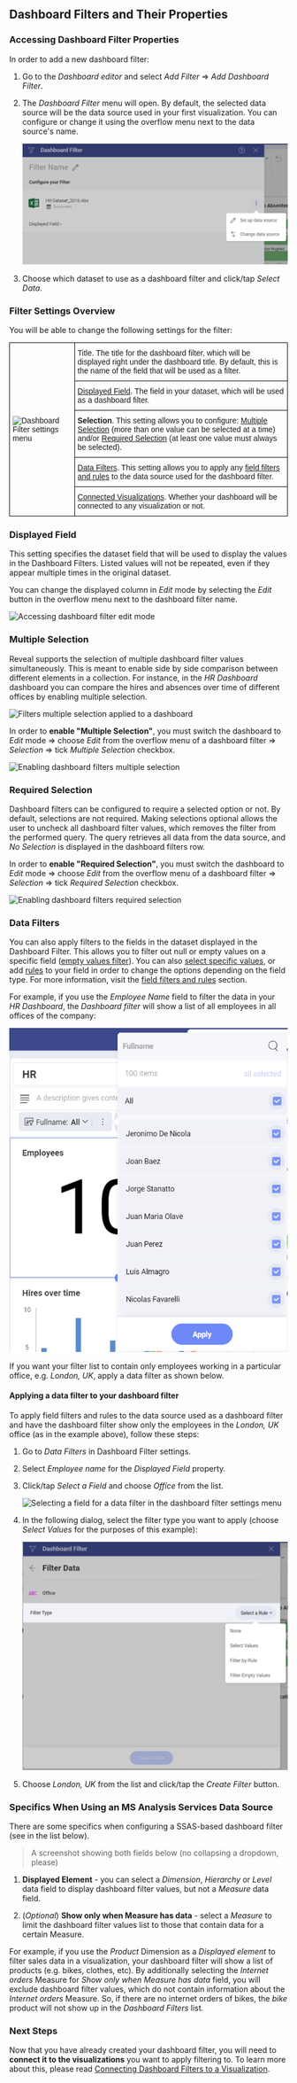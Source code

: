 ## Dashboard Filters and Their Properties

### Accessing Dashboard Filter Properties

In order to add a new dashboard filter:

1.  Go to the *Dashboard editor* and select *Add Filter* ⇒ *Add
    Dashboard Filter*.

2.  The *Dashboard Filter* menu will open. By default, the selected data
    source will be the data source used in your first visualization. You
    can configure or change it using the overflow menu next to the data
    source's name.

    ![Selecting Dashboard Filter data source menu](images/select-dashboard-filter-data-source-menu.png)

3.  Choose which dataset to use as a dashboard filter and click/tap
    *Select Data*.

### Filter Settings Overview

You will be able to change the following settings for the filter:

<style type="text/css">
.tg  {border-collapse:collapse;border-spacing:0;}
.tg td{font-family:Arial, sans-serif;font-size:14px;padding:10px 5px;border-style:solid;border-width:1px;overflow:hidden;word-break:normal;border-color:black;}
.tg th{font-family:Arial, sans-serif;font-size:14px;font-weight:normal;padding:10px 5px;border-style:solid;border-width:1px;overflow:hidden;word-break:normal;border-color:black;}
.tg .tg-cly1{text-align:left;vertical-align:middle}
</style>
<table class="tg">
  <tr>
    <th class="tg-cly1" rowspan="5"><img src="images/dashboard-filter-settings.png" alt="Dashboard Filter settings menu" width="400" height="300"></th>
    <th class="tg-cly1">Title. The title for the dashboard filter, which will be displayed right under the dashboard title. By default, this is the name of the field that will be used as a filter.</th>
  </tr>
  <tr>
    <td class="tg-cly1"><a href="#displayed-field">Displayed Field</a>. The field in your dataset, which will be used as a dashboard filter.</td>
  </tr>
  <tr>
    <td class="tg-cly1"><span style="font-weight:bold">Selection</span>. This setting allows you to configure: <a href="#multiple-selection">Multiple Selection</a> (more than one value can be selected at a time) and/or <a href="#required-selection">Required Selection</a> (at least one value must always be selected).</td>
  </tr>
  <tr>
    <td class="tg-cly1"><a href="#data-filters">Data Filters</a>. This setting allows you to apply any <a href="~/en/data-visualizations/fields/field-filters-rules.md">field filters and rules</a> to the data source used for the dashboard filter.</td>
  </tr>
  <tr>
    <td class="tg-cly1"><a href="connecting-dashboard-filters-visualization.md">Connected Visualizations</a>. Whether your dashboard will be connected to any visualization or not.</td>
  </tr>
</table>

<a name='displayed-field'></a>
### Displayed Field

This setting specifies the dataset field that will be used to display
the values in the Dashboard Filters. Listed values will not be repeated,
even if they appear multiple times in the original dataset.

You can change the displayed column in *Edit* mode by selecting the
*Edit* button in the overflow menu next to the dashboard filter name.

![Accessing dashboard filter edit mode](images/edit-displayed-field-filter-setting.png)

<a name='multiple-selection'></a>
### Multiple Selection

Reveal supports the selection of multiple dashboard filter values
simultaneously. This is meant to enable side by side comparison between
different elements in a collection. For instance, in the *HR Dashboard*
dashboard you can compare the hires and absences over time of different
offices by enabling multiple selection.

![Filters multiple selection applied to a dashboard](images/dashboard-filters-multiple-selection.png)

In order to **enable "Multiple Selection"**, you must switch the
dashboard to *Edit* mode ⇒ choose *Edit* from the overflow menu of a
dashboard filter ⇒ *Selection* ⇒ tick *Multiple Selection* checkbox.

![Enabling dashboard filters multiple selection](images/dashboard-filters-enable-multiple-selection.png)

<a name='required-selection'></a>
### Required Selection

Dashboard filters can be configured to require a selected option or not.
By default, selections are not required. Making selections optional
allows the user to uncheck all dashboard filter values, which removes
the filter from the performed query. The query retrieves all data from
the data source, and *No Selection* is displayed in the dashboard
filters row.

In order to **enable "Required Selection"**, you must switch the
dashboard to *Edit* mode ⇒ choose *Edit* from the overflow menu of a
dashboard filter ⇒ *Selection* ⇒ tick *Required Selection* checkbox.

![Enabling dashboard filters required selection](images/dashboard-filter-enable-required-selection.png)

<a name='data-filters'></a>
### Data Filters

You can also apply filters to the fields in the dataset displayed in the
Dashboard Filter. This allows you to filter out null or empty values on
a specific field ([empty values filter](~/en/data-visualizations/fields/field-filters-rules.html#empty-values)). You can also [select specific values](~/en/data-visualizations/fields/field-filters-rules.html#select-values), or add
[rules](~/en/data-visualizations/fields/field-filters-rules.html#rules) to your field in order to change the
options depending on the field type. For more information, visit the
[field filters and rules](field-filters-rules.md) section.

For example, if you use the *Employee Name* field to filter the data in
your *HR Dashboard*, the *Dashboard filter* will show a list of all
employees in all offices of the company:

![Employee name dashboard filter applied to HR Dashboard](images/data-filters-dashboard-filters-hr-dashboard-example.png)

If you want your filter list to contain only employees working in a particular office, e.g.
*London, UK*, apply a data filter as shown below.

#### Applying a data filter to your dashboard filter

To apply field filters and rules to the data source used as a dashboard
filter and have the dashboard filter show only the employees in the
*London, UK* office (as in the example above), follow these steps:

1.  Go to *Data Filters* in Dashboard Filter settings.

2.  Select *Employee name* for the *Displayed Field* property.

3.  Click/tap *Select a Field* and choose *Office* from the list.

    ![Selecting a field for a data filter in the dashboard filter settings menu](images/dashboard-filters-select-data-filter-field.png)

4.  In the following dialog, select the filter type you want to apply
    (choose *Select Values* for the purposes of this example):

    ![Dashboard Filters Filter type option](images/dashboard-filter-field.png)

5.  Choose *London, UK* from the list and click/tap the *Create Filter*
    button.

### Specifics When Using an MS Analysis Services Data Source

There are some specifics when configuring a SSAS-based dashboard filter (see in the list below).

> A screenshot showing both fields below (no collapsing a dropdown, please)

 1. **Displayed Element** - you can select a *Dimension*, *Hierarchy* or *Level* data field to display dashboard filter values, but not a _Measure_ data field. 

2. (*Optional*) **Show only when Measure has data** - select a *Measure* to limit the dashboard filter values list to those that contain data for a certain Measure.

For example, if you use the *Product* Dimension as a *Displayed element* to filter sales data in a visualization, your dashboard filter will show a list of products (e.g. bikes, clothes, etc). 
By additionally selecting the *Internet orders* Measure for *Show only when Measure has data* field, you will exclude dashboard filter values, which do not contain information about the *Internet orders* Measure. So, if there are no internet orders of bikes, the _bike_ product will not show up in the _Dashboard Filters_ list.

### Next Steps 

Now that you have already created your dashboard filter, you will need
to **connect it to the visualizations** you want to apply filtering to.
To learn more about this, please read [Connecting Dashboard Filters to a Visualization](connecting-dashboard-filters-visualization.md).
